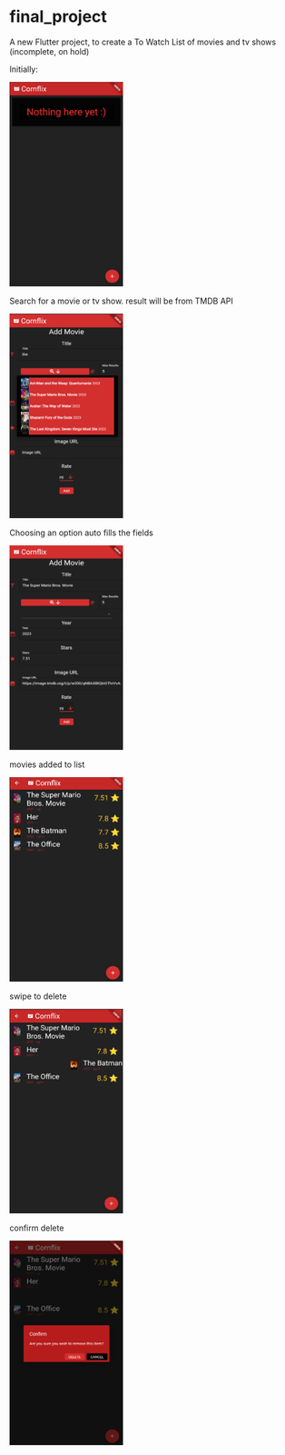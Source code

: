 # final_project

A new Flutter project, to create a To Watch List of movies and tv shows (incomplete, on hold)

Initially:

<img src="./screenshots/home1.png"  width="200" height="360">

Search for a movie or tv show.
result will be from TMDB API

<img src="./screenshots/add1.png"  width="200" height="360">

Choosing an option auto fills the fields

<img src="./screenshots/add2.png"  width="200" height="360">

movies added to list

<img src="./screenshots/home2.png"  width="200" height="360">

swipe to delete

<img src="./screenshots/delete1.png"  width="200" height="360">

confirm delete

<img src="./screenshots/delete2.png"  width="200" height="360">